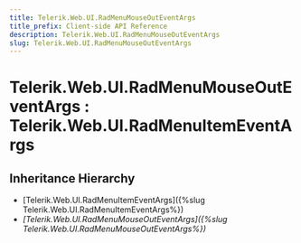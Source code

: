 ```yaml
---
title: Telerik.Web.UI.RadMenuMouseOutEventArgs
title_prefix: Client-side API Reference
description: Telerik.Web.UI.RadMenuMouseOutEventArgs
slug: Telerik.Web.UI.RadMenuMouseOutEventArgs
---
```


# Telerik.Web.UI.RadMenuMouseOutEventArgs : Telerik.Web.UI.RadMenuItemEventArgs

## Inheritance Hierarchy

* [Telerik.Web.UI.RadMenuItemEventArgs]({%slug Telerik.Web.UI.RadMenuItemEventArgs%})
* *[Telerik.Web.UI.RadMenuMouseOutEventArgs]({%slug Telerik.Web.UI.RadMenuMouseOutEventArgs%})*



